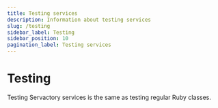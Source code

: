 ```yaml
---
title: Testing services
description: Information about testing services
slug: /testing
sidebar_label: Testing
sidebar_position: 10
pagination_label: Testing services
---
```


# Testing

Testing Servactory services is the same as testing regular Ruby classes.
